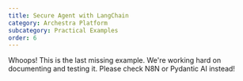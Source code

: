 ```yaml
---
title: Secure Agent with LangChain
category: Archestra Platform
subcategory: Practical Examples
order: 6
---
```


Whoops! This is the last missing example. We're working hard on documenting and testing it. Please check N8N or Pydantic AI instead!
